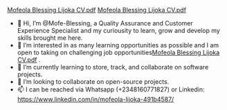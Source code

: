 [Mofeola Blessing Lijoka CV.pdf](https://github.com/Mofe-Blessing/Mofe-Blessing/files/9169634/Mofeola.Blessing.Lijoka.CV.pdf)
[Mofeola Blessing Lijoka CV.pdf](https://github.com/Mofe-Blessing/Mofe-Blessing/files/9169636/Mofeola.Blessing.Lijoka.CV.pdf)
- 👋 Hi, I’m @Mofe-Blessing, a Quality Assurance and Customer Experience Specialist and my curiousity to learn, grow and develop my skills brought me here.
- 👀 I’m interested in as many learning opportunities as possible and I am open to taking on challenging job opportunities[Mofeola Blessing Lijoka CV.pdf](https://github.com/Mofe-Blessing/Mofe-Blessing/files/9167959/Mofeola.Blessing.Lijoka.CV.pdf)
.
- 🌱 I’m currently learning to store, track, and collaborate on software projects.
- 💞️ I’m looking to collaborate on open-source projects.
- 📫 I can be reached via Whatsapp (+2348160771827) or Linkedin: https://www.linkedin.com/in/mofeola-lijoka-491b4587/
